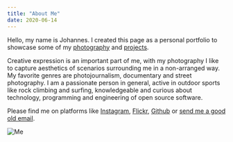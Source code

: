 ```yaml
---
title: "About Me"
date: 2020-06-14
---
```


Hello, my name is Johannes. I created this page as a personal portfolio to showcase some of my [photography](/photography) and [projects](/projects).

Creative expression is an important part of me, with my photography I like to capture aesthetics of scenarios surrounding me in a non-arranged way. My favorite genres are photojournalism, documentary and street photography. I am a passionate person in general, active in outdoor sports like rock climbing and surfing, knowledgeable and curious about technology, programming and engineering of open source software.

Please find me on platforms like [Instagram](https://www.instagram.com/jrenner2112), [Flickr](https://www.flickr.com/photos/139561037@N05), [Github](https://github.com/renner) or [send me a good old email](&#109;&#97;&#105;&#108;&#116;&#111;&#58;&#106;&#114;&#101;&#110;&#110;&#101;&#114;&#64;&#112;&#111;&#115;&#116;&#101;&#111;&#46;&#110;&#101;&#116;).

![Me](/images/me.jpg)
